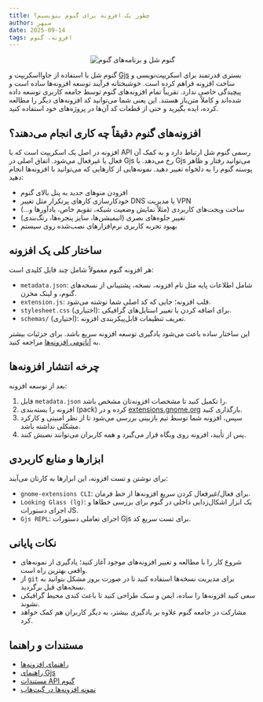 ```yaml
---
title: چطور یک افزونه برای گنوم بنویسیم؟
author: سپهر
date: 2025-09-14
tags: افزونه، گنوم
---
```


<div style="text-align:center;">
  <img src="https://upload.wikimedia.org/wikipedia/commons/f/ff/Screenshot_of_GNOME_40_taken_on_Manjaro.png"
       alt="گنوم شل و برنامه‌های گنوم"
       style="max-width:100%; width:auto; height:auto; max-width:650px;" />
</div>

گنوم شل با استفاده از جاوااسکریپت و [Gjs](https://gjs.guide/) بستری قدرتمند برای اسکریپت‌نویسی و ساخت افزونه فراهم کرده است. خوشبختانه فرآیند توسعه افزونه‌ها ساده است و پیچیدگی خاصی ندارد. تقریباً تمام افزونه‌های گنوم توسط جامعه کاربری توسعه داده شده‌اند و کاملاً متن‌باز هستند. این یعنی شما می‌توانید کد افزونه‌های دیگر را مطالعه کرده، ایده بگیرید و حتی از قطعات کد آن‌ها در پروژه‌های خود استفاده کنید.

## افزونه‌های گنوم دقیقاً چه کاری انجام می‌دهند؟
افزونه در اصل یک اسکریپت است که با API رسمی گنوم شل ارتباط دارد و به کمک آن فعال یا غیرفعال می‌شود. اتفاق اصلی در Gjs رخ می‌دهد. با Gjs می‌توانید رفتار و ظاهر پوسته گنوم را به دلخواه تغییر دهید.
نمونه‌هایی از کارهایی که می‌توانید با افزونه‌ها انجام دهید:
- افزودن منوهای جدید به پنل بالای گنوم
- خودکارسازی کارهای پرتکرار مثل تغییر DNS یا مدیریت VPN
- ساخت ویجت‌های کاربردی (مثلاً نمایش وضعیت شبکه، تقویم خاص، یادآورها و...)
- تغییر جلوه‌های بصری (انیمیشن‌ها، سایز پنجره‌ها، رنگ‌بندی)
- بهبود تجربه کاربری نرم‌افزارهای نصب‌شده روی سیستم

## ساختار کلی یک افزونه
هر افزونه گنوم معمولاً شامل چند فایل کلیدی است:
- `metadata.json`: شامل اطلاعات پایه مثل نام افزونه، نسخه، پشتیبانی از نسخه‌های گنوم، و لینک مخزن.
- `extension.js`: قلب افزونه؛ جایی که کد اصلی شما نوشته می‌شود.
- `stylesheet.css` (اختیاری): برای اضافه کردن یا تغییر استایل‌های گرافیکی.
- `schemas/` (اختیاری): تعریف تنظیمات قابل‌پیکربندی افزونه.

این ساختار ساده باعث می‌شود یادگیری توسعه افزونه سریع باشد. برای جزئیات بیشتر به [آناتومی افزونه‌ها](https://gjs.guide/extensions/overview/anatomy.html#metadata-json-required) مراجعه کنید.

## چرخه انتشار افزونه‌ها
بعد از توسعه افزونه:
1. فایل `metadata.json` را تکمیل کنید تا مشخصات افزونه‌تان مشخص باشد.
2. افزونه را بسته‌بندی (pack) کرده و در [extensions.gnome.org](https://extensions.gnome.org) بارگذاری کنید.
3. سپس، افزونه شما توسط تیم بازبینی بررسی می‌شود تا از نظر امنیتی و کارکرد مشکلی نداشته باشد.
4. پس از تأیید، افزونه روی وبگاه قرار می‌گیرد و همه کاربران می‌توانند نصبش کنند.

## ابزارها و منابع کاربردی
برای نوشتن و تست افزونه، این ابزارها به کارتان می‌آیند:
- ‍`gnome-extensions CLI`: برای فعال/غیرفعال کردن سریع افزونه‌ها از خط فرمان.
- `Looking Glass (lg)`: یک ابزار اشکال‌زدایی داخلی در گنوم برای بررسی خطاها و اجرای دستورات JS.
- `Gjs REPL`: اجرای تعاملی دستورات Gjs برای تست سریع کد.

## نکات پایانی
- شروع کار را با مطالعه و تغییر افزونه‌های موجود آغاز کنید؛ یادگیری از نمونه‌های واقعی بهترین راه است.
- از `git` برای مدیریت نسخه‌ها استفاده کنید تا در صورت بروز مشکل بتوانید به نسخه‌های قبل برگردید.
- سعی کنید افزونه‌ها را ساده، ایمن و سبک طراحی کنید تا باعث کندی محیط گرافیکی نشوند.
- مشارکت در جامعه گنوم علاوه بر یادگیری بیشتر، به دیگر کاربران هم کمک خواهد کرد.

## مستندات و راهنما
- [راهنمای افزونه‌ها](https://gjs.guide/extensions/)
- [راهنمای Gjs](https://gjs.guide/)
- [مستندات API گنوم](https://gjs-docs.gnome.org/)
- [نمونه افزونه‌ها در گیت‌هاب](https://github.com/GNOME/gnome-shell-extensions)

